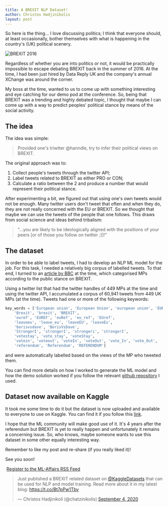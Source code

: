 ```yaml
---
title: A BREXIT NLP Dataset! 
author: Christos Hadjinikolis
layout: post
---
```

<head>
    <meta property="og:image" content="assets/images/eu-brexit-classifier.png" />
</head>
So here is the thing... I love discussing politics; I think that everyone should, at least occasionally, bother 
themselves with what is happening in the country's (UK) political scenery. 

<span class="image center"><img src="{{ 'assets/images/eu-brexit-classifier.png' | relative_url }}" alt="BREXIT 2016" /></span>
 
Regardless of whether you are into politics or not, it would be practically impossible to escape debating BREXIT back 
in the summer of 2016. At the time, I had been just hired by Data Reply UK and the company's annual XChange was around 
the corner.

My boss at the time, wanted to us to come up with something interesting and eye catching for our demo pod at the conference. 
So, being that BREXIT was a trending and highly debated topic, I thought that maybe I can come up with a way to predict 
peoples' political stance by means of the social activity.

## The idea
The idea was simple:
> Provided one's triwtter @hanndle, try to infer their political views on BREXIT.

The original approach was to:

1. Collect people's tweets through the twitter API;
2. Label tweets related to BREXIT as either PRO or CON;
3. Calculate a ratio between the 2 and produce a number that would represent their political stance.

After experimenting a bit, we figured out that using one's own tweets would not be enough. Many twitter users don't 
tweet that often and when they do, they are not really concerned with the EU or BREXIT. So we thought that maybe we can
use the tweets of the people that one follows. This draws from social science and ideas behind tribalism:
> "...you are likely to be ideologically aligned with the positions of your peers [or of those you follow on twitter ;)]!"

## The dataset
In order to be able to label tweets, I had to develop an NLP ML model for the job. For this task, I needed a relatively 
big corpus of labelled tweets. To that end, I turned to an [article by BBC](https://www.bbc.com/news/uk-politics-eu-referendum-35616946) 
at the time, which categorised MPs according to the public stance on BREXIT. 

Using a twitter list that had the twitter handles of 449 MPs at the time and using the twitter API, I accumulated a 
corpus of 60,941 tweets from 449 UK MPs (at the time). Tweets had one or more of the following keywords:                                                             
```python
key_words = ['European union', 'European Union', 'european union', 'EUROPEAN UNION',
    'Brexit', 'brexit', 'BREXIT',
    'euref', 'EUREF', 'euRef', 'eu_ref', 'EUref',
    'leaveeu', 'leave_eu', 'leaveEU', 'leaveEu',
    'borisvsdave', 'BorisVsDave',
    'StrongerI', 'strongerI', 'strongeri', 'strongerI',
    'votestay', 'vote_stay', 'voteStay',
    'votein', 'voteout', 'voteIn', 'voteOut', 'vote_In', 'vote_Out',
    'referendum', 'Referendum', 'REFERENDUM']
```
and were automatically labelled based on the views of the MP who tweeted them.     

You can find more details on how I worked to generate the ML model and how the demo solution worked if you follow the
relevant [github repository](https://github.com/Christos-Hadjinikolis/eu_tweet_classifier) I used.

## Dataset now available on Kaggle
It took me some time to do it but the dataset is now uploaded and available to everyone to use on Kaggle. You can find it 
if you follow this [link](https://www.kaggle.com/chadjinik/labelledbrexittweets). 

I hope that the ML community will make good use of it. It's 4 years after the referendum but BREXIT is yet to really 
happen and unfortunately it remains a concerning issue. So, who knows, maybe someone wants to use this dataset in some 
other equally interesting way.         

Remember to like my post and re-share (if you really liked it)!

See you soon! 

<p><a href="http://feeds.feedburner.com/MlAffairs" rel="alternate" type="application/rss+xml"><img src="//feedburner.google.com/fb/images/pub/feed-icon32x32.png" alt="" style="vertical-align:middle;border:0"/></a>&nbsp;<a href="http://feeds.feedburner.com/MlAffairs" rel="alternate" type="application/rss+xml">Register to the ML-Affairs RSS Feed</a></p>

<blockquote class="twitter-tweet" data-theme="light"><p lang="en" dir="ltr">Just published a BREXIT related dataset on <a href="https://twitter.com/KaggleDatasets?ref_src=twsrc%5Etfw">@KaggleDatasets</a> that can be used for NLP and model training. Read more about it in my latest blog: <a href="https://t.co/Bt7pPw1Tbv">https://t.co/Bt7pPw1Tbv</a></p>&mdash; Christos Hadjinikoli (@chatzinikolis) <a href="https://twitter.com/chatzinikolis/status/1301831997409689601?ref_src=twsrc%5Etfw">September 4, 2020</a></blockquote> <script async src="https://platform.twitter.com/widgets.js" charset="utf-8"></script>
  